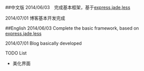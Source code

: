 ##中文版
2014/06/03　完成基本框架，基于[express](https://github.com/visionmedia/express),[jade](https://github.com/visionmedia/jade),[less](https://github.com/emberfeather/less.js-middleware)

2014/07/01 博客基本开发完成



##English
2014/06/03 Complete the basic framework, based on [express](https://github.com/visionmedia/express),[jade](https://github.com/visionmedia/jade),[less](https://github.com/emberfeather/less.js-middleware)

2014/07/01 Blog basically developed


TODO List
* 美化界面